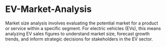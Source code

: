 # EV-Market-Analysis
Market size analysis involves evaluating the potential market for a product or service within a specific segment. For electric vehicles (EVs), this means analyzing EV sales figures to understand market size, forecast growth trends, and inform strategic decisions for stakeholders in the EV sector.
